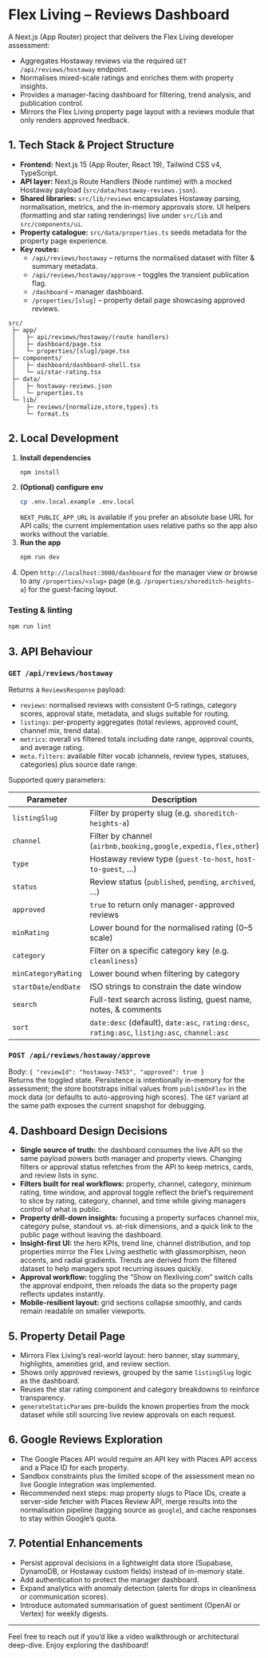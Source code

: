 # Flex Living – Reviews Dashboard

A Next.js (App Router) project that delivers the Flex Living developer assessment:

- Aggregates Hostaway reviews via the required `GET /api/reviews/hostaway` endpoint.
- Normalises mixed-scale ratings and enriches them with property insights.
- Provides a manager-facing dashboard for filtering, trend analysis, and publication control.
- Mirrors the Flex Living property page layout with a reviews module that only renders approved feedback.

## 1. Tech Stack & Project Structure

- **Frontend:** Next.js 15 (App Router, React 19), Tailwind CSS v4, TypeScript.
- **API layer:** Next.js Route Handlers (Node runtime) with a mocked Hostaway payload (`src/data/hostaway-reviews.json`).
- **Shared libraries:** `src/lib/reviews` encapsulates Hostaway parsing, normalisation, metrics, and the in-memory approvals store. UI helpers (formatting and star rating renderings) live under `src/lib` and `src/components/ui`.
- **Property catalogue:** `src/data/properties.ts` seeds metadata for the property page experience.
- **Key routes:**
  - `/api/reviews/hostaway` – returns the normalised dataset with filter & summary metadata.
  - `/api/reviews/hostaway/approve` – toggles the transient publication flag.
  - `/dashboard` – manager dashboard.
  - `/properties/[slug]` – property detail page showcasing approved reviews.

```
src/
 ├─ app/
 │   ├─ api/reviews/hostaway/(route handlers)
 │   ├─ dashboard/page.tsx
 │   └─ properties/[slug]/page.tsx
 ├─ components/
 │   ├─ dashboard/dashboard-shell.tsx
 │   └─ ui/star-rating.tsx
 ├─ data/
 │   ├─ hostaway-reviews.json
 │   └─ properties.ts
 └─ lib/
     ├─ reviews/{normalize,store,types}.ts
     └─ format.ts
```

## 2. Local Development

1. **Install dependencies**
   ```bash
   npm install
   ```
2. **(Optional) configure env**
   ```bash
   cp .env.local.example .env.local
   ```
   `NEXT_PUBLIC_APP_URL` is available if you prefer an absolute base URL for API calls; the current implementation uses relative paths so the app also works without the variable.
3. **Run the app**
   ```bash
   npm run dev
   ```
4. Open `http://localhost:3000/dashboard` for the manager view or browse to any `/properties/<slug>` page (e.g. `/properties/shoreditch-heights-a`) for the guest-facing layout.

### Testing & linting

```bash
npm run lint
```

## 3. API Behaviour

### `GET /api/reviews/hostaway`

Returns a `ReviewsResponse` payload:

- `reviews`: normalised reviews with consistent 0–5 ratings, category scores, approval state, metadata, and slugs suitable for routing.
- `listings`: per-property aggregates (total reviews, approved count, channel mix, trend data).
- `metrics`: overall vs filtered totals including date range, approval counts, and average rating.
- `meta.filters`: available filter vocab (channels, review types, statuses, categories) plus source date range.

Supported query parameters:

| Parameter           | Description                                                     |
| ------------------- | --------------------------------------------------------------- |
| `listingSlug`       | Filter by property slug (e.g. `shoreditch-heights-a`)           |
| `channel`           | Filter by channel (`airbnb,booking,google,expedia,flex,other`)  |
| `type`              | Hostaway review type (`guest-to-host`, `host-to-guest`, …)      |
| `status`            | Review status (`published`, `pending`, `archived`, …)           |
| `approved`          | `true` to return only manager-approved reviews                  |
| `minRating`         | Lower bound for the normalised rating (0–5 scale)               |
| `category`          | Filter on a specific category key (e.g. `cleanliness`)          |
| `minCategoryRating` | Lower bound when filtering by category                          |
| `startDate`/`endDate` | ISO strings to constrain the date window                     |
| `search`            | Full-text search across listing, guest name, notes, & comments  |
| `sort`              | `date:desc` (default), `date:asc`, `rating:desc`, `rating:asc`, `listing:asc`, `channel:asc` |

### `POST /api/reviews/hostaway/approve`

Body: `{ "reviewId": "hostaway-7453", "approved": true }`  
Returns the toggled state. Persistence is intentionally in-memory for the assessment; the store bootstraps initial values from `publishOnFlex` in the mock data (or defaults to auto-approving high scores). The `GET` variant at the same path exposes the current snapshot for debugging.

## 4. Dashboard Design Decisions

- **Single source of truth:** the dashboard consumes the live API so the same payload powers both manager and property views. Changing filters or approval status refetches from the API to keep metrics, cards, and review lists in sync.
- **Filters built for real workflows:** property, channel, category, minimum rating, time window, and approval toggle reflect the brief’s requirement to slice by rating, category, channel, and time while giving managers control of what is public.
- **Property drill-down insights:** focusing a property surfaces channel mix, category pulse, standout vs. at-risk dimensions, and a quick link to the public page without leaving the dashboard.
- **Insight-first UI:** the hero KPIs, trend line, channel distribution, and top properties mirror the Flex Living aesthetic with glassmorphism, neon accents, and radial gradients. Trends are derived from the filtered dataset to help managers spot recurring issues quickly.
- **Approval workflow:** toggling the “Show on flexliving.com” switch calls the approval endpoint, then reloads the data so the property page reflects updates instantly.
- **Mobile-resilient layout:** grid sections collapse smoothly, and cards remain readable on smaller viewports.

## 5. Property Detail Page

- Mirrors Flex Living’s real-world layout: hero banner, stay summary, highlights, amenities grid, and review section.
- Shows only approved reviews, grouped by the same `listingSlug` logic as the dashboard.
- Reuses the star rating component and category breakdowns to reinforce transparency.
- `generateStaticParams` pre-builds the known properties from the mock dataset while still sourcing live review approvals on each request.

## 6. Google Reviews Exploration

- The Google Places API would require an API key with Places API access and a Place ID for each property.  
- Sandbox constraints plus the limited scope of the assessment mean no live Google integration was implemented.
- Recommended next steps: map property slugs to Place IDs, create a server-side fetcher with Places Review API, merge results into the normalisation pipeline (tagging source as `google`), and cache responses to stay within Google’s quota.

## 7. Potential Enhancements

- Persist approval decisions in a lightweight data store (Supabase, DynamoDB, or Hostaway custom fields) instead of in-memory state.
- Add authentication to protect the manager dashboard.
- Expand analytics with anomaly detection (alerts for drops in cleanliness or communication scores).
- Introduce automated summarisation of guest sentiment (OpenAI or Vertex) for weekly digests.

---

Feel free to reach out if you’d like a video walkthrough or architectural deep-dive. Enjoy exploring the dashboard! 

